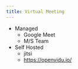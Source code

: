 ```yaml
---
title: Virtual Meeting
---
```


- Managed
  - Google Meet
  - M/S Team
- Self Hosted
  - jitsi
  - https://openvidu.io/
 